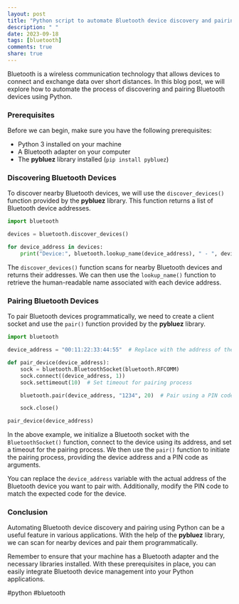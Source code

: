 ```yaml
---
layout: post
title: "Python script to automate Bluetooth device discovery and pairing"
description: " "
date: 2023-09-18
tags: [bluetooth]
comments: true
share: true
---
```


Bluetooth is a wireless communication technology that allows devices to connect and exchange data over short distances. In this blog post, we will explore how to automate the process of discovering and pairing Bluetooth devices using Python.

### Prerequisites
Before we can begin, make sure you have the following prerequisites:

- Python 3 installed on your machine
- A Bluetooth adapter on your computer
- The **pybluez** library installed (`pip install pybluez`)

### Discovering Bluetooth Devices
To discover nearby Bluetooth devices, we will use the `discover_devices()` function provided by the **pybluez** library. This function returns a list of Bluetooth device addresses.

```python
import bluetooth

devices = bluetooth.discover_devices()

for device_address in devices:
    print("Device:", bluetooth.lookup_name(device_address), " - ", device_address)
```

The `discover_devices()` function scans for nearby Bluetooth devices and returns their addresses. We can then use the `lookup_name()` function to retrieve the human-readable name associated with each device address.

### Pairing Bluetooth Devices
To pair Bluetooth devices programmatically, we need to create a client socket and use the `pair()` function provided by the **pybluez** library.

```python
import bluetooth

device_address = "00:11:22:33:44:55"  # Replace with the address of the device you want to pair with

def pair_device(device_address):
    sock = bluetooth.BluetoothSocket(bluetooth.RFCOMM)
    sock.connect((device_address, 1))
    sock.settimeout(10)  # Set timeout for pairing process

    bluetooth.pair(device_address, "1234", 20)  # Pair using a PIN code (replace with your desired PIN)

    sock.close()

pair_device(device_address)
```

In the above example, we initialize a Bluetooth socket with the `BluetoothSocket()` function, connect to the device using its address, and set a timeout for the pairing process. We then use the `pair()` function to initiate the pairing process, providing the device address and a PIN code as arguments.

You can replace the `device_address` variable with the actual address of the Bluetooth device you want to pair with. Additionally, modify the PIN code to match the expected code for the device.

### Conclusion
Automating Bluetooth device discovery and pairing using Python can be a useful feature in various applications. With the help of the **pybluez** library, we can scan for nearby devices and pair them programmatically.

Remember to ensure that your machine has a Bluetooth adapter and the necessary libraries installed. With these prerequisites in place, you can easily integrate Bluetooth device management into your Python applications.

#python #bluetooth